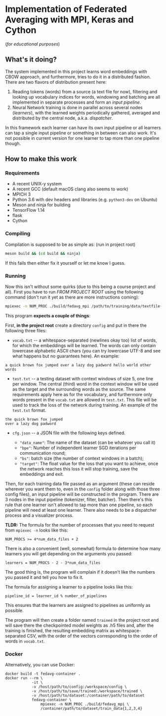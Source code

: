 # Implementation of Federated Averaging with MPI, Keras and Cython

(_for educational purposes_)

## What's it doing?

The system implemented in this project learns word embeddings with CBOW
approach, and furthermore, tries to do it in a distributed fashion. There are
two flavors of distribution present here:

1. Reading tokens (words) from a source (a text file for now), filtering and
   looking up vocabulary indices for words, windowing and batching are all
implemented in separate processes and form an *input pipeline*.
2. Neural Network training is done in parallel across several nodes
   (*learners*), with the learned weights periodically gathered, averaged and
   distributed by the central node, a.k.a. *dispatcher*. 

In this framework each learner can have its own input pipeline or all learners
can tap a single input pipeline or something in between can also work. It's not
possible in current version for one learner to tap more than one pipeline
though.

## How to make this work

### Requirements

* A recent UNIX-y system
* A recent GCC (default macOS clang also seems to work)
* MPICH 3
* Python 3.6 with dev headers and libraries (e.g. `python3-dev` on Ubuntu)
* Meson and ninja for building
* TensorFlow 1.14
* flask
* Cython

### Compiling

Compilation is supposed to be as simple as: (run in project root)

```sh
meson build && (cd build && ninja)
```

If this fails then either fix it yourself or let me know I guess.

### Running

Now this isn't without some quirks (due to this being a course project and
all). First you have to run *FROM PROJECT ROOT* using the following command
(don't run it yet as there are more instructions coming):

```sh
mpiexec -n NUM_PROC ./build/fedavg_mpi /path/to/training/data/textfile{1,2,3}
```

This program **expects a couple of things**:

First, **in the project root** create a directory `config` and put in there
the following three files:

- `vocab.txt` -- a whitespace-separated (newlines okay too) list of words, for
  which the embeddings will be learned. The words can only contain lowercase
alphabetic ASCII chars (you can try lowercase UTF-8 and see what happens but no
guarantees here). An example:

```
a quick brown fox jumped over a lazy dog padword hello world other words
```

- `test.txt` -- a testing dataset with context windows of size 5, one line per
window. The central (third) word in the context window will be used as the
target and the surrounding words as the source. The same requirements apply
here as for the vocabulary, and furthermore only words present in the
`vocab.txt` are allowed in `test.txt`. This file will be used to track the loss
of the network during training. An example of the `test.txt` format.

```
the quick brown fox jumped
over a lazy dog padword
```

- `cfg.json` -- a JSON file with the following keys defined.
    
    * `"data_name"`: The name of the dataset (can be whatever you call it)
    * `"bpe"`: Number of independent learner SGD iterations per communication
      round;
    * `"bs"`: batch size (the number of context windows in a batch);
    * `"target"`: The float value for the loss that you want to achieve, once
      the network reaches this loss it will stop training, save the embeddings
      and exit.

Then, for each training data file passed as an argument (these can reside
wherever you want them to, even in the `config` folder along with those three
config files), an input pipeline will be constructed in the
program. There are 3 nodes in the input pipeline (tokenizer, filter, batcher).
Then there's this rule that one learner isn't allowed to tap more than one
pipeline, so each pipeline will need at least one learner. There also needs to
be a dispatcher process and a visualizer process.

**TLDR:** The formula for the number of processes that you need to request from
`mpiexec -n` looks like this:

```
NUM_PROCS >= 4*num_data_files + 2
```

There is also a convenient (well, somewhat) formula to determine how many
learners you will get depending on the arguments you passed:

```
learners = NUM_PROCS - 2 - 3*num_data_files
```

The good thing is, the program will complain if it doesn't like the numbers you
passed it and tell you how to fix it. 

The formula for assigning a learner to a pipeline looks like this:

```
pipeline_id = learner_id % number_of_pipelines
```

This ensures that the learners are assigned to pipelines as uniformly as
possible.

The program will then create a folder named `trained` in the project root
and will save there the checkpointed model weights as .h5 files and, after the
training is finished, the resulting embedding matrix as whitespace-separated
CSV, with the order of the vectors corresponding to the order of words in
`vocab.txt`.

### Docker

Alternatively, you can use Docker:

```
docker build -t fedavg-container .
docker run --rm \
            -it \
            -v /host/path/to/config:/workspace/config \
            -v /host/path/to/save/trained:/workspace/trained \
            -v /host/path/to/dataset:/container/path/to/dataset
            fedavg-container \
                mpiexec -n NUM_PROC ./build/fedavg_mpi \
                /container/path/to/dataset/train_data{1,2,3,4}
```

